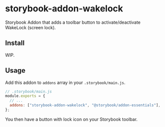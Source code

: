 # storybook-addon-wakelock

Storybook Addon that adds a toolbar button to activate/deactivate WakeLock (screen lock).

## Install

WIP.

## Usage

Add this addon to `addons` array in your `.storybook/main.js`.

```js
// .storybook/main.js
module.exports = {
  // ...
  addons: ["storybook-addon-wakelock", "@storybook/addon-essentials"],
};
```

You then have a button with lock icon on your Storybook toolbar.
